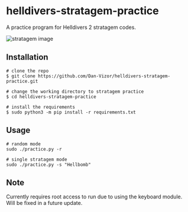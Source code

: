 # helldivers-stratagem-practice
A practice program for Helldivers 2 stratagem codes.

![stratagem image](https://github.com/Dan-Vizor/helldivers-stratagem-practice/blob/master/Stratagems.png)

## Installation

```console
# clone the repo
$ git clone https://github.com/Dan-Vizor/helldivers-stratagem-practice.git

# change the working directory to stratagem practice
$ cd helldivers-stratagem-practice

# install the requirements
$ sudo python3 -m pip install -r requirements.txt
```

## Usage
```console
# random mode
sudo ./practice.py -r

# single stratagem mode
sudo ./practice.py -s "Hellbomb"
```

## Note
Currently requires root access to run due to using the keyboard module. Will be fixed in a future update.
